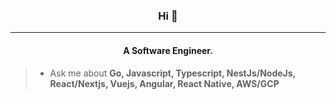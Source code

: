 <h3 align="center">
  Hi 👋 
</h3>
<hr>
<h4 align="center">
   A Software Engineer.
</h4>

>* Ask me about **Go, Javascript, Typescript, NestJs/NodeJs, React/Nextjs, Vuejs, Angular, React Native, AWS/GCP**

